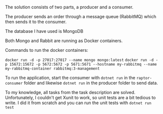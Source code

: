 The solution consists of two parts, a producer and a consumer.

The producer sends an order through a message queue (RabbitMQ) which then sends it to the consumer.

The database I have used is MongoDB

Both Mongo and Rabbit are running as Docker containers.

Commands to run the docker containers:

`docker run -d -p 27017:27017 --name mongo mongo:latest`
`docker run -d -p 15672:15672 -p 5672:5672 -p 5671:5671 --hostname my-rabbitmq --name my-rabbitmq-container rabbitmq:3-management`

To run the application, start the consumer with `dotnet run` in the `raptor-consumer` folder and likewise `dotnet run` in the producer folder to send data.

To my knowledge, all tasks from the task description are solved. Unfortunately, I couldn't get Xunit to work, so unit tests are a bit tedious to write. I did it from scratch and you can run the unit tests with `dotnet run test`
